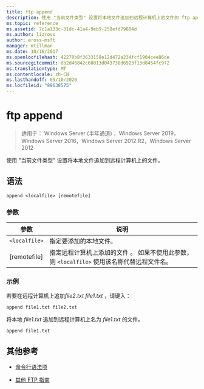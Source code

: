 ```yaml
---
title: ftp append
description: 使用 "当前文件类型" 设置将本地文件追加到远程计算机上的文件的 ftp append 命令的参考文章。
ms.topic: reference
ms.assetid: 7c1a133c-31dc-41a4-9eb9-258efd79804d
ms.author: lizross
author: eross-msft
manager: mtillman
ms.date: 10/16/2017
ms.openlocfilehash: 42270b8f3633158e12d472a234fcf1904cee86de
ms.sourcegitcommit: db2d46842c68813d043738d6523f13d8454fc972
ms.translationtype: MT
ms.contentlocale: zh-CN
ms.lasthandoff: 09/10/2020
ms.locfileid: "89638575"
---
```

# <a name="ftp-append"></a>ftp append

> 适用于： Windows Server (半年通道) ，Windows Server 2019，Windows Server 2016，Windows Server 2012 R2，Windows Server 2012

使用 "当前文件类型" 设置将本地文件追加到远程计算机上的文件。

## <a name="syntax"></a>语法

```
append <localfile> [remotefile]
```

### <a name="parameters"></a>参数

| 参数 | 说明 |
| --------- | ----------- |
| `<localfile>` | 指定要添加的本地文件。 |
| [remotefile] | 指定远程计算机上添加的文件 <localfile> 。 如果不使用此参数，则 `<localfile>` 使用该名称代替远程文件名。 |

### <a name="examples"></a>示例

若要在远程计算机上追加*file2.txt* *file1.txt* ，请键入：

```
append file1.txt file2.txt
```

将本地 *file1.txt* 追加到远程计算机上名为 *file1.txt* 的文件。

```
append file1.txt
```

## <a name="additional-references"></a>其他参考

- [命令行语法项](command-line-syntax-key.md)

- [其他 FTP 指南](/previous-versions/orphan-topics/ws.10/cc756013(v=ws.10))

